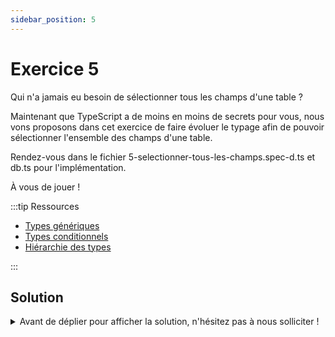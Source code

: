 ```yaml
---
sidebar_position: 5
---
```


# Exercice 5

Qui n'a jamais eu besoin de sélectionner tous les champs d'une table ?

Maintenant que TypeScript a de moins en moins de secrets pour vous, nous vons proposons dans cet exercice de faire évoluer le typage afin de pouvoir sélectionner l'ensemble des champs d'une table.

Rendez-vous dans le fichier 5-selectionner-tous-les-champs.spec-d.ts et db.ts pour l'implémentation.

À vous de jouer !

:::tip Ressources

- [Types génériques](../typescript/generic.md)
- [Types conditionnels](../typescript/conditional-types.md)
- [Hiérarchie des types](../typescript/type-hierarchy.md)

:::

## Solution

<details>
  <summary>Avant de déplier pour afficher la solution, n'hésitez pas à nous solliciter ! </summary>

    ```ts
    export const selectAll = <Ctx extends AnySelectableContext>(ctx: Ctx) => ({
      ...ctx,
      _fields: "ALL" as const,
    });
    ```

</details>
